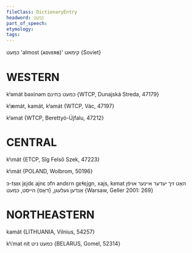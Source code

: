 ```yaml
---
fileClass: DictionaryEntry
headword: כּמעט
part_of_speech: 
etymology: 
tags: 
---
```

כּמעט
'almost (ᴀᴅᴠᴇʀʙ)'
קימאט
{Soviet}

WESTERN
========

kʲəmát bəxɩ́nəm כּמעט בחינם {WTCP, Dunajská Streda, 47179}

kʲæmát, kamát, kʲəmát {WTCP, Vác, 47197}

kʲəmat {WTCP, Berettyó-Újfalu, 47212}

CENTRAL
========

kʲɩmát {ETCP, Sîg Felső Szek, 47223}

kʲɩmát {POLAND, Wolbrom, 50196}


ɔ-tsᵻx jɛjdɛ ajnɛ ɔfn andɛrn gɛɬɛjgn, xajs, kᵻmat האָט זיך יעדער איינער אויפֿן אַנדען געלעגן, {דאָס} הייסט, כּמעט {Warsaw, Geller 2001: 269}

NORTHEASTERN
==============

kamát {LITHUANIA, Vilnius, 54257}

kʲɩˈmat nit כּמעט ניט {BELARUS, Gomel, 52314}